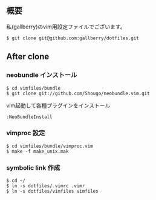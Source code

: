 ## 概要

私(gallberry)のvim用設定ファイルでございます。

    $ git clone git@github.com:gallberry/dotfiles.git

## After clone
### neobundle インストール

    $ cd vimfiles/bundle
    $ git clone git://github.com/Shougo/neobundle.vim.git

vim起動して各種プラグインをインストール

    :NeoBundleInstall

### vimproc 設定

    $ cd vimfiles/bundle/vimproc.vim
    $ make -f make_unix.mak

### symbolic link 作成

    $ cd ~/
    $ ln -s dotfiles/.vimrc .vimr
    $ ln -s dotfiles/vimfiles vimfiles
